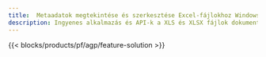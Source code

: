 ```yaml
---
title:  Metaadatok megtekintése és szerkesztése Excel-fájlokhoz Windows, Linux és macOS rendszeren
description: Ingyenes alkalmazás és API-k a XLS és XLSX fájlok dokumentumtulajdonságainak kezeléséhez
---
```

{{< blocks/products/pf/agp/feature-solution >}} 

